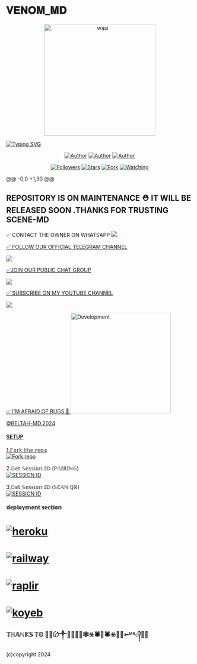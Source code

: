 # 𝐕𝐄𝐍𝐎𝐌_𝐌𝐃

 

<p align="center">  
  <a href="https://whatsapp.com/channel/0029Vagq4pN9hXEy6SpCDi0X">
    <img alt="wasi" height="300" src="https://telegra.ph/file/478c2641e9bcf0ecfd139.jpg">
 
         
[![Typing SVG](https://readme-typing-svg.herokuapp.com?font=Rockstar-ExtraBold&color=blue&lines=𝐕𝐄𝐍𝐎𝐌_𝐌𝐃+𝗖𝗥𝗘𝗔𝗧𝗘𝗗+𝗕𝗬+𝐇𝐀𝐌𝐌𝐘)](https://git.io/typing-svg)

  </a>
</p>
<p align="center">
<a href="https://t.me/Hub7s"><img title="Author" src="https://img.shields.io/badge/🗽🥷🏴‍☠️🕸️☣️🕷️📱🕷️🕷️-black?style=for-the-badge&logo=Github"></a> <a href="https://t.me/Hub7s"><img title="Author" src="https://img.shields.io/badge/CHANNEL-black?style=for-the-badge&logo=whatsapp"></a> <a href="https://wa.me/0112386921"><img title="Author" src="https://img.shields.io/badge/CHAT US-black?style=for-the-badge&logo=whatsapp"></a>
<p/>
<p align="center">
<a href="https://github.com/Hubdarkweb/VENOM_MD.git?tab=followers"><img title="Followers" src="https://img.shields.io/github/followers/🥷🏴‍☠️🕸️☣️🕷️📱🕷️?label=Followers&style=social"></a>
<a href="https://github.com/Hubdarkweb/VENOM_MD.git/VENOM_MD/stargazers/"><img title="Stars" src="https://img.shields.io/github/stars/🥷🏴‍☠️🕸️☣️🕷️📱🕷️/VENOM_MD?&style=social"></a>
<a href="https://github.com/Hubdarkweb/VENOM_MD.git/VENOM_MD/network/members"><img title="Fork" src="https://img.shields.io/github/forks/🥷🏴‍☠️🕸️☣️🕷️📱🕷️/VENOM_MD?style=social"></a>
<a href="https://github.com/Hubdarkweb/VENOM_MD.git"><img title="Watching" src="https://img.shields.io/github/watchers/🗽🥷🏴‍☠️🕸️☣️🕷️📱🕷️/VENOM_MD?label=Watching&style=social"></a>
</p>

@@ -0,0 +1,30 @@
## REPOSITORY IS ON MAINTENANCE ⛑ IT WILL BE RELEASED SOON .THANKS FOR TRUSTING SCENE-MD 


✅ CONTACT THE OWNER ON WHATSAPP 
<a 
href="https://wa.me/254112386921"><img src="https://img.shields.io/badge/Contact Beltah Tech-25D366?style=for-the-badge&logo=whatsapp&logoColor=white"/>

✅ FOLLOW OUR OFFICIAL TELEGRAM CHANNEL

<a href="https://t.me/Hub7s"><img src="https://img.shields.io/badge/Follow Official Channel-25D366?style=for-the-badge&logo=whatsapp&logoColor=white" />

✅JOIN OUR PUBLIC CHAT GROUP 

<a href="https://chat.whatsapp.com/CQvUnqaDK4fBjgMXvFEAsI"><img src="https://img.shields.io/badge/Join Our Group chat-25D366?style=for-the-badge&logo=whatsapp&logoColor=white" />

✅ SUBSCRIBE ON MY YOUTUBE CHANNEL 

<a href="https://www.youtube.com/@cyberpunk.joker"><img src="https://img.shields.io/badge/Subscribe-ff0000?style=for-the-badge&logo=youtube&logoColor=ff000000&link=https://www.youtube.com/@cyberpunk.joker" /><br>
<p align="center">

  ✅ I'M AFRAID OF BUGS 🐛 
<img alt="Development" width="270" src="https://media2.giphy.com/media/W9tBvzTXkQopi/giphy.gif?cid=6c09b952xu6syi1fyqfyc04wcfk0qvqe8fd7sop136zxfjyn&ep=v1_internal_gif_by_id&rid=giphy.gif&ct=g" /> </p>







©BELTAH-MD.2024

#### SETUP

1.𝔽𝕠𝕣𝕜 𝕥𝕙𝕖 𝕣𝕖𝕡𝕠
    <br>
<a href='https://github.com/Hubdarkweb/VENOM_MD.git/VENOM_MD/fork' target="_blank"><img alt='Fork repo' src='https://img.shields.io/badge/Fork Repo-100000?style=for-the-badge&logo=scan&logoColor=white&labelColor=black&color=green'/></a>



2.𝔾𝕖𝕥 𝕊𝕖𝕤𝕤𝕚𝕠𝕟 𝕀𝔻 (ℙ𝔸𝕀ℝ𝕀ℕ𝔾)
    <br>
<a href='https://venommd-68da3806b609.herokuapp.com/pair' target="_blank"><img alt='SESSION ID' src='https://img.shields.io/badge/Session_id-100000?style=for-the-badge&logo=scan&logoColor=white&labelColor=black&color=green'/></a>


3.𝔾𝕖𝕥 𝕊𝕖𝕤𝕤𝕚𝕠𝕟 𝕀𝔻 (𝕊ℂ𝔸ℕ ℚℝ)
    <br>
<a href='https://venommd-68da3806b609.herokuapp.com/pair' target="_blank"><img alt='SESSION ID' src='https://img.shields.io/badge/Session_id-100000?style=for-the-badge&logo=scan&logoColor=white&labelColor=black&color=green'/></a>


#### 𝕕𝕖𝕡𝕝𝕠𝕪𝕞𝕖𝕟𝕥 𝕤𝕖𝕔𝕥𝕚𝕠𝕟
# <a href="https://dashboard.heroku.com/new?template=https://github.com/Hubdarkweb/VENOM_MD"><img title="heroku" src="https://img.shields.io/badge/DEPLOY ON HEROKU-h?color=green&style=for-the-badge&logo=msi"></a>
# <a href="https://railway.app/template/tM2McB?referralCode=v7Xehd"><img title="railway" src="https://img.shields.io/badge/DEPLOY ON RAILWAY-h?color=green&style=for-the-badge&logo=msi"></a>
# <a href="(https://replit.com/github/Hubdarkweb/VENOM_MD"><img title="raplir" src="https://img.shields.io/badge/RAPLIT-h?color=green&style=for-the-badge&logo=msi"></a>
# <a href="https://wasimd-9dedcea2edba.herokuapp.com/"><img title="koyeb" src="https://img.shields.io/badge/DEPLOY ON KYOEB-h?color=green&style=for-the-badge&logo=msi"></a>


### 𝕋ℍ𝔸ℕ𝕂𝕊 𝕋𝕆 🗽🥷〄༒🗽🥷🏴‍☠️🕸️☣️🕷️📱🕷️☣️🥷🗽➳ᴹᴿ᭄🥷🗽



  (c)copyright 2024
